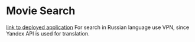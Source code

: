 # Movie Search
 [link to deployed application](https://bettadays-movie-search.netlify.app/)
 For search in Russian language use VPN, since Yandex API is used for translation.
